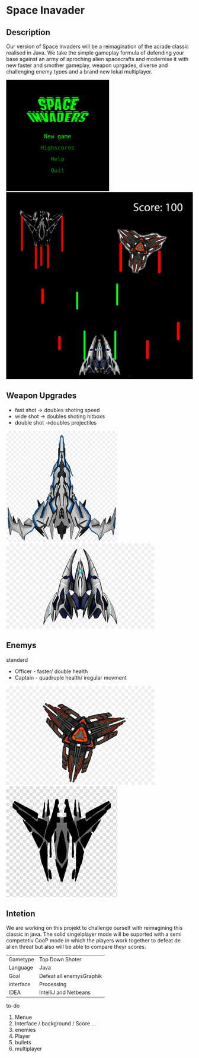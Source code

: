 # Space Inavader

## Description

Our version of Space Invaders will be a reimagination of the acrade classic realised in Java.
We take the simple gameplay formula of defending your base against an army of aproching alien spacecrafts and modernise it with new faster and smother gameplay,
weapon uprgades, diverse and challenging enemy types and a brand new lokal multiplayer.


![alt text](menu.png)
![alt text](images2.png)

## Weapon Upgrades

* fast shot -> doubles shoting speed
* wide shot -> doubles shoting hitboxs
* double shot ->doubles projectiles

![alt text](space2.png)
![alt text](space4.png)

## Enemys

standard

* Officer - faster/ double health
* Captain - quadruple health/ iregular movment

![alt text](space3.png)
![alt text](space.png)

## Intetion
We are working on this projekt to challenge ourself with reimagining this classic in java.
The solid singelplayer mode will be suported with a semi competetiv CooP mode in which the players work together to defeat de alien threat but also will be able to compare theyr scores.





|   |   |  
|---|---|
| Gametype  | Top Down Shoter    |
| Language  | Java         |
| Goal      |Defeat all enemysGraphik 
| interface |  Processing           |
| IDEA                 | 	IntelliJ and Netbeans |



to-do

1. Menue
2. Interface / background / Score ...
3. enemies 
4. Player
5. bullets
6. multiplayer       
